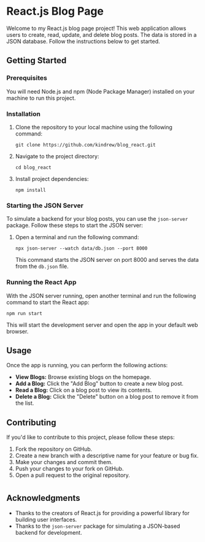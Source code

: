 # React.js Blog Page

Welcome to my React.js blog page project! This web application allows users to create, read, update, and delete blog posts. The data is stored in a JSON database. Follow the instructions below to get started.

## Getting Started

### Prerequisites

You will need Node.js and npm (Node Package Manager) installed on your machine to run this project.

### Installation

1. Clone the repository to your local machine using the following command:

   ```
   git clone https://github.com/kindrew/blog_react.git
   ```

2. Navigate to the project directory:

   ```
   cd blog_react
   ```

3. Install project dependencies:

   ```
   npm install
   ```

### Starting the JSON Server

To simulate a backend for your blog posts, you can use the `json-server` package. Follow these steps to start the JSON server:

1. Open a terminal and run the following command:

   ```
   npx json-server --watch data/db.json --port 8000
   ```

   This command starts the JSON server on port 8000 and serves the data from the `db.json` file.

### Running the React App

With the JSON server running, open another terminal and run the following command to start the React app:

```
npm run start
```

This will start the development server and open the app in your default web browser.

## Usage

Once the app is running, you can perform the following actions:

- **View Blogs:** Browse existing blogs on the homepage.
- **Add a Blog:** Click the "Add Blog" button to create a new blog post.
- **Read a Blog:** Click on a blog post to view its contents.
- **Delete a Blog:** Click the "Delete" button on a blog post to remove it from the list.

## Contributing

If you'd like to contribute to this project, please follow these steps:

1. Fork the repository on GitHub.
2. Create a new branch with a descriptive name for your feature or bug fix.
3. Make your changes and commit them.
4. Push your changes to your fork on GitHub.
5. Open a pull request to the original repository.

#

## Acknowledgments

- Thanks to the creators of React.js for providing a powerful library for building user interfaces.
- Thanks to the `json-server` package for simulating a JSON-based backend for development.
